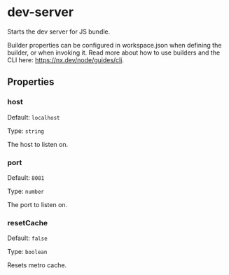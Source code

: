# dev-server

Starts the dev server for JS bundle.

Builder properties can be configured in workspace.json when defining the builder, or when invoking it.
Read more about how to use builders and the CLI here: https://nx.dev/node/guides/cli.

## Properties

### host

Default: `localhost`

Type: `string`

The host to listen on.

### port

Default: `8081`

Type: `number`

The port to listen on.

### resetCache

Default: `false`

Type: `boolean`

Resets metro cache.
